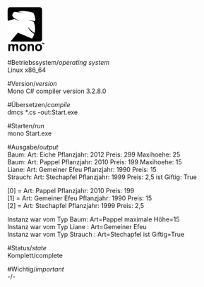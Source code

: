![Mono Logo](https://github.com/OlafGroh/OOP/blob/master/images/logos/csharp_logo.png)

#Betriebssystem/*operating system*  
Linux x86_64

#Version/*version*   
Mono C# compiler version 3.2.8.0

#Übersetzen/*compile*  
dmcs *.cs -out:Start.exe

#Starten/*run*  
mono Start.exe

#Ausgabe/*output*  
Baum: Art: Eiche Pflanzjahr: 2012 Preis: 299 Maxihoehe: 25  
Baum: Art: Pappel Pflanzjahr: 2010 Preis: 199 Maxihoehe: 15  
Liane: Art: Gemeiner Efeu Pflanzjahr: 1990 Preis: 15  
Strauch: Art: Stechapfel Pflanzjahr: 1999 Preis: 2,5 ist Giftig: True  

[0] = Art: Pappel Pflanzjahr: 2010 Preis: 199  
[1] = Art: Gemeiner Efeu Pflanzjahr: 1990 Preis: 15  
[2] = Art: Stechapfel Pflanzjahr: 1999 Preis: 2,5  

Instanz war vom Typ Baum: Art=Pappel maximale Höhe=15  
Instanz war vom Typ Liane : Art=Gemeiner Efeu  
Instanz war vom Typ Strauch : Art=Stechapfel ist Giftig=True

#Status/*state*  
Komplett/complete  

#Wichtig/*important*  
-/-

